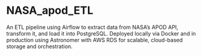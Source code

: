 # NASA_apod_ETL
An ETL pipeline using Airflow to extract data from NASA’s APOD API, transform it, and load it into PostgreSQL. Deployed locally via Docker and in production using Astronomer with AWS RDS for scalable, cloud-based storage and orchestration.
